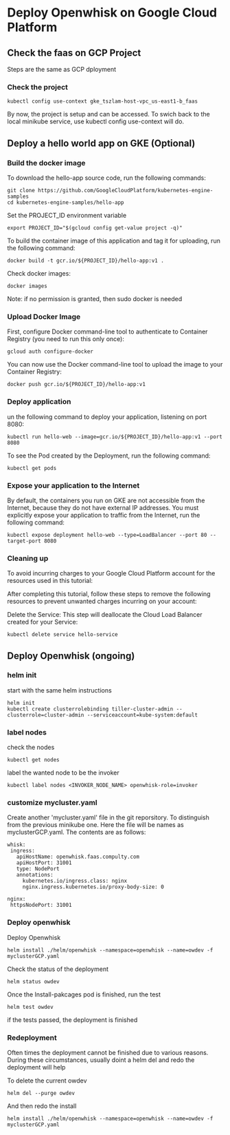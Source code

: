 # Deploy Openwhisk on Google Cloud Platform



## Check the faas on GCP Project 

Steps are the same as GCP dployment

### Check the project
```
kubectl config use-context gke_tszlam-host-vpc_us-east1-b_faas
```

By now, the project is setup and can be accessed.
To swich back to the local minikube service, use kubectl config use-context will do.

## Deploy a hello world app on GKE (Optional)

### Build the docker image
To download the hello-app source code, run the following commands:
```
git clone https://github.com/GoogleCloudPlatform/kubernetes-engine-samples
cd kubernetes-engine-samples/hello-app
```

Set the PROJECT_ID environment variable
```
export PROJECT_ID="$(gcloud config get-value project -q)"
```

To build the container image of this application and tag it for uploading, run the following command:
```
docker build -t gcr.io/${PROJECT_ID}/hello-app:v1 .
```
Check docker images:
```
docker images
```
Note: if no permission is granted, then sudo docker is needed

### Upload Docker Image
First, configure Docker command-line tool to authenticate to Container Registry (you need to run this only once):
```
gcloud auth configure-docker
```
You can now use the Docker command-line tool to upload the image to your Container Registry:
```
docker push gcr.io/${PROJECT_ID}/hello-app:v1
```
### Deploy application
un the following command to deploy your application, listening on port 8080:
```
kubectl run hello-web --image=gcr.io/${PROJECT_ID}/hello-app:v1 --port 8080
```
To see the Pod created by the Deployment, run the following command:
```
kubectl get pods
```

### Expose your application to the Internet
By default, the containers you run on GKE are not accessible from the Internet, because they do not have external IP addresses. You must explicitly expose your application to traffic from the Internet, run the following command:
```
kubectl expose deployment hello-web --type=LoadBalancer --port 80 --target-port 8080
```

### Cleaning up
To avoid incurring charges to your Google Cloud Platform account for the resources used in this tutorial:

After completing this tutorial, follow these steps to remove the following resources to prevent unwanted charges incurring on your account:

Delete the Service: This step will deallocate the Cloud Load Balancer created for your Service:
```
kubectl delete service hello-service
```

## Deploy Openwhisk (ongoing)

### helm init
start with the same helm instructions
```
helm init
kubectl create clusterrolebinding tiller-cluster-admin --clusterrole=cluster-admin --serviceaccount=kube-system:default
```

### label nodes
check the nodes
```
kubectl get nodes
```

label the wanted node to be the invoker
```
kubectl label nodes <INVOKER_NODE_NAME> openwhisk-role=invoker
```

### customize mycluster.yaml
Create another 'mycluster.yaml' file in the git reporsitory. 
To distinguish from the previous minikube one. Here the file will be names as myclusterGCP.yaml.
The contents are as follows:
```
whisk:
 ingress:
   apiHostName: openwhisk.faas.compulty.com
   apiHostPort: 31001
   type: NodePort
   annotations:
     kubernetes.io/ingress.class: nginx
     nginx.ingress.kubernetes.io/proxy-body-size: 0

nginx:
 httpsNodePort: 31001 
 ```
 
 
### Deploy openwhisk
Deploy Openwhisk
```
helm install ./helm/openwhisk --namespace=openwhisk --name=owdev -f myclusterGCP.yaml
```

Check the status of the deployment
```
helm status owdev
```

Once the Install-pakcages pod is finished, run the test
```
helm test owdev
```
if the tests passed, the deployment is finished

### Redeployment
Often times the deployment cannot be finished due to various reasons. During these circumstances, usually doint a helm del and redo the deployment will help

To delete the current owdev
```
helm del --purge owdev
```
And then redo the install
```
helm install ./helm/openwhisk --namespace=openwhisk --name=owdev -f myclusterGCP.yaml
```

